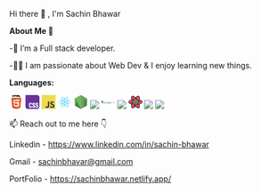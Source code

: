 
Hi there 👋 , I'm Sachin Bhawar
 
**About Me 🚀**


-🌱 I’m a Full stack developer.

-👨‍💻 I am passionate about Web Dev & I enjoy learning new things.


**Languages:**  

<code><img height="25" src="https://raw.githubusercontent.com/github/explore/80688e429a7d4ef2fca1e82350fe8e3517d3494d/topics/html/html.png"></code>
<code><img height="25" src="https://raw.githubusercontent.com/github/explore/80688e429a7d4ef2fca1e82350fe8e3517d3494d/topics/css/css.png"></code>
<code><img height="25" src="https://raw.githubusercontent.com/github/explore/80688e429a7d4ef2fca1e82350fe8e3517d3494d/topics/javascript/javascript.png"></code>
<code><img height="25" src="https://raw.githubusercontent.com/github/explore/80688e429a7d4ef2fca1e82350fe8e3517d3494d/topics/react/react.png"></code>
<code><img height="25" src="https://raw.githubusercontent.com/github/explore/80688e429a7d4ef2fca1e82350fe8e3517d3494d/topics/nodejs/nodejs.png"></code>
<code><img height="25" src="https://github.com/simple-icons/simple-icons/blob/develop/icons/express.svg"></code>
<code><img height="25" src="https://raw.githubusercontent.com/github/explore/80688e429a7d4ef2fca1e82350fe8e3517d3494d/topics/mongodb/mongodb.png"></code>
<code><img height="25" src="https://github.com/simple-icons/simple-icons/blob/develop/icons/bootstrap.svg"></code>
<code><img height="25" src="https://github.com/TanStack/query/blob/main/media/emblem-light.svg"></code>
<code><img height="25" src="https://github.com/tailwindlabs/tailwindcss.com/blob/main/public/favicons/favicon-32x32.png"></code>
<code><img height="25" src="https://raw.githubusercontent.com/reactjs/redux/master/logo/logo.png"></code>

📫 Reach out to me here 👇

Linkedin - https://www.linkedin.com/in/sachin-bhawar

Gmail - sachinbhavar@gmail.com

PortFolio - https://sachinbhawar.netlify.app/
